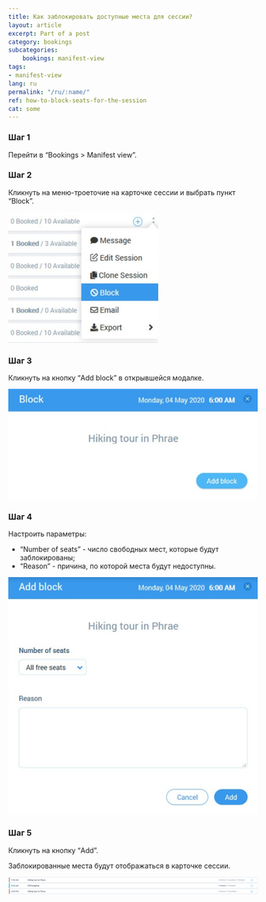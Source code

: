 ```yaml
---
title: Как заблокировать доступные места для сессии?
layout: article
excerpt: Part of a post
category: bookings
subcategories:
    bookings: manifest-view
tags:
- manifest-view
lang: ru
permalink: "/ru/:name/"
ref: how-to-block-seats-for-the-session
cat: some
---
```


### **Шаг 1**

Перейти в “Bookings > Manifest view”.

### **Шаг 2**

Кликнуть на меню-троеточие на карточке сессии и выбрать пункт “Block”.

![How_to_block_seats_for_the_session1](/assets/images/how_to_block_seats_for_the_session1.png)

### **Шаг 3**

Кликнуть на кнопку “Add block” в открывшейся модалке.

![How_to_block_seats_for_the_session2](/assets/images/how_to_block_seats_for_the_session2.png)

### **Шаг 4**

Настроить параметры:

- “Number of seats” - число свободных мест, которые будут заблокированы;
- “Reason” - причина, по которой места будут недоступны.

![How_to_block_seats_for_the_session3](/assets/images/how_to_block_seats_for_the_session3.png)

### **Шаг 5**

Кликнуть на кнопку “Add”.

Заблокированные места будут отображаться в карточке сессии.

![How_to_block_seats_for_the_session4](/assets/images/how_to_block_seats_for_the_session4.png)
